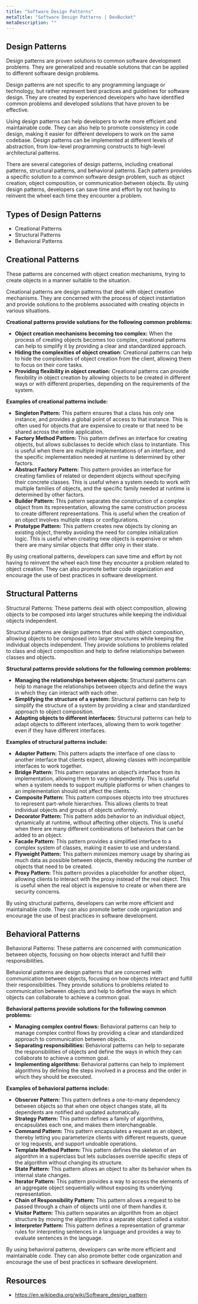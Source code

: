 ```yaml
---
title: "Software Design Patterns"
metaTitle: "Software Design Patterns | DevBucket"
metaDescription: ""
---
```


## Design Patterns

Design patterns are proven solutions to common software development problems. They are generalized and reusable solutions that can be applied to different software design problems.

Design patterns are not specific to any programming language or technology, but rather represent best practices and guidelines for software design. They are created by experienced developers who have identified common problems and developed solutions that have proven to be effective.

Using design patterns can help developers to write more efficient and maintainable code. They can also help to promote consistency in code design, making it easier for different developers to work on the same codebase. Design patterns can be implemented at different levels of abstraction, from low-level programming constructs to high-level architectural patterns.

There are several categories of design patterns, including creational patterns, structural patterns, and behavioral patterns. Each pattern provides a specific solution to a common software design problem, such as object creation, object composition, or communication between objects. By using design patterns, developers can save time and effort by not having to reinvent the wheel each time they encounter a problem.

## Types of Design Patterns

- Creational Patterns
- Structural Patterns
- Behavioral Patterns

## Creational Patterns

These patterns are concerned with object creation mechanisms, trying to create objects in a manner suitable to the situation. 

Creational patterns are design patterns that deal with object creation mechanisms. They are concerned with the process of object instantiation and provide solutions to the problems associated with creating objects in various situations.

**Creational patterns provide solutions for the following common problems:**

- **Object creation mechanisms becoming too complex:** When the process of creating objects becomes too complex, creational patterns can help to simplify it by providing a clear and standardized approach.
- **Hiding the complexities of object creation:** Creational patterns can help to hide the complexities of object creation from the client, allowing them to focus on their core tasks.
- **Providing flexibility in object creation:** Creational patterns can provide flexibility in object creation by allowing objects to be created in different ways or with different properties, depending on the requirements of the system.

**Examples of creational patterns include:**

- **Singleton Pattern:** This pattern ensures that a class has only one instance, and provides a global point of access to that instance. This is often used for objects that are expensive to create or that need to be shared across the entire application.
- **Factory Method Pattern:** This pattern defines an interface for creating objects, but allows subclasses to decide which class to instantiate. This is useful when there are multiple implementations of an interface, and the specific implementation needed at runtime is determined by other factors.
- **Abstract Factory Pattern:** This pattern provides an interface for creating families of related or dependent objects without specifying their concrete classes. This is useful when a system needs to work with multiple families of objects, and the specific family needed at runtime is determined by other factors.
- **Builder Pattern:** This pattern separates the construction of a complex object from its representation, allowing the same construction process to create different representations. This is useful when the creation of an object involves multiple steps or configurations.
- **Prototype Pattern:** This pattern creates new objects by cloning an existing object, thereby avoiding the need for complex initialization logic. This is useful when creating new objects is expensive or when there are many similar objects that differ only in their state.

By using creational patterns, developers can save time and effort by not having to reinvent the wheel each time they encounter a problem related to object creation. They can also promote better code organization and encourage the use of best practices in software development.

## Structural Patterns

Structural Patterns: These patterns deal with object composition, allowing objects to be composed into larger structures while keeping the individual objects independent. 

Structural patterns are design patterns that deal with object composition, allowing objects to be composed into larger structures while keeping the individual objects independent. They provide solutions to problems related to class and object composition and help to define relationships between classes and objects.

**Structural patterns provide solutions for the following common problems:**

- **Managing the relationships between objects:** Structural patterns can help to manage the relationships between objects and define the ways in which they can interact with each other.
- **Simplifying the structure of a system:** Structural patterns can help to simplify the structure of a system by providing a clear and standardized approach to object composition.
- **Adapting objects to different interfaces:** Structural patterns can help to adapt objects to different interfaces, allowing them to work together even if they have different interfaces.

**Examples of structural patterns include:**

- **Adapter Pattern:** This pattern adapts the interface of one class to another interface that clients expect, allowing classes with incompatible interfaces to work together.
- **Bridge Pattern:** This pattern separates an object’s interface from its implementation, allowing them to vary independently. This is useful when a system needs to support multiple platforms or when changes to an implementation should not affect the clients.
- **Composite Pattern:** This pattern composes objects into tree structures to represent part-whole hierarchies. This allows clients to treat individual objects and groups of objects uniformly.
- **Decorator Pattern:** This pattern adds behavior to an individual object, dynamically at runtime, without affecting other objects. This is useful when there are many different combinations of behaviors that can be added to an object.
- **Facade Pattern:** This pattern provides a simplified interface to a complex system of classes, making it easier to use and understand.
- **Flyweight Pattern:** This pattern minimizes memory usage by sharing as much data as possible between objects, thereby reducing the number of objects that need to be created.
- **Proxy Pattern:** This pattern provides a placeholder for another object, allowing clients to interact with the proxy instead of the real object. This is useful when the real object is expensive to create or when there are security concerns.

By using structural patterns, developers can write more efficient and maintainable code. They can also promote better code organization and encourage the use of best practices in software development.

## Behavioral Patterns

Behavioral Patterns: These patterns are concerned with communication between objects, focusing on how objects interact and fulfill their responsibilities. 

Behavioral patterns are design patterns that are concerned with communication between objects, focusing on how objects interact and fulfill their responsibilities. They provide solutions to problems related to communication between objects and help to define the ways in which objects can collaborate to achieve a common goal.

**Behavioral patterns provide solutions for the following common problems:**

- **Managing complex control flows:** Behavioral patterns can help to manage complex control flows by providing a clear and standardized approach to communication between objects.
- **Separating responsibilities:** Behavioral patterns can help to separate the responsibilities of objects and define the ways in which they can collaborate to achieve a common goal.
- **Implementing algorithms:** Behavioral patterns can help to implement algorithms by defining the steps involved in a process and the order in which they should be executed.

**Examples of behavioral patterns include:**

- **Observer Pattern:** This pattern defines a one-to-many dependency between objects so that when one object changes state, all its dependents are notified and updated automatically.
- **Strategy Pattern:** This pattern defines a family of algorithms, encapsulates each one, and makes them interchangeable.
- **Command Pattern:** This pattern encapsulates a request as an object, thereby letting you parameterize clients with different requests, queue or log requests, and support undoable operations.
- **Template Method Pattern:** This pattern defines the skeleton of an algorithm in a superclass but lets subclasses override specific steps of the algorithm without changing its structure.
- **State Pattern:** This pattern allows an object to alter its behavior when its internal state changes.
- **Iterator Pattern:** This pattern provides a way to access the elements of an aggregate object sequentially without exposing its underlying representation.
- **Chain of Responsibility Pattern:** This pattern allows a request to be passed through a chain of objects until one of them handles it.
- **Visitor Pattern:** This pattern separates an algorithm from an object structure by moving the algorithm into a separate object called a visitor.
- **Interpreter Pattern:** This pattern defines a representation of grammar rules for interpreting sentences in a language and provides a way to evaluate sentences in the language.

By using behavioral patterns, developers can write more efficient and maintainable code. They can also promote better code organization and encourage the use of best practices in software development.

## Resources
- https://en.wikipedia.org/wiki/Software_design_pattern
